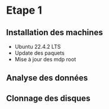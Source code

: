 # Etape 1

## Installation des machines

- Ubuntu 22.4.2 LTS
- Update des paquets
- Mise à jour des mdp root

## Analyse des données

## Clonnage des disques